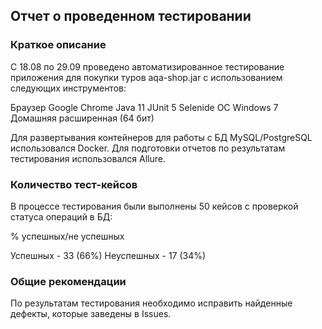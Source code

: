 ## Отчет о проведенном тестировании

### Краткое описание

С 18.08 по 29.09 проведено автоматизированное тестирование приложения для покупки туров aqa-shop.jar с использованием следующих инструментов:

   Браузер Google Chrome
   Java 11
   JUnit 5
   Selenide
   ОС Windows 7 Домашняя расширенная (64 бит)

Для развертывания контейнеров для работы с БД MySQL/PostgreSQL использовался Docker.
Для подготовки отчетов по результатам тестирования использовался Allure.

### Количество тест-кейсов

В процессе тестирования были выполнены 50 кейсов с проверкой статуса операций в БД:

% успешных/не успешных

Успешных - 33 (66%)
Неуспешных - 17 (34%)

### Общие рекомендации

По результатам тестирования необходимо исправить найденные дефекты, которые заведены в Issues.


